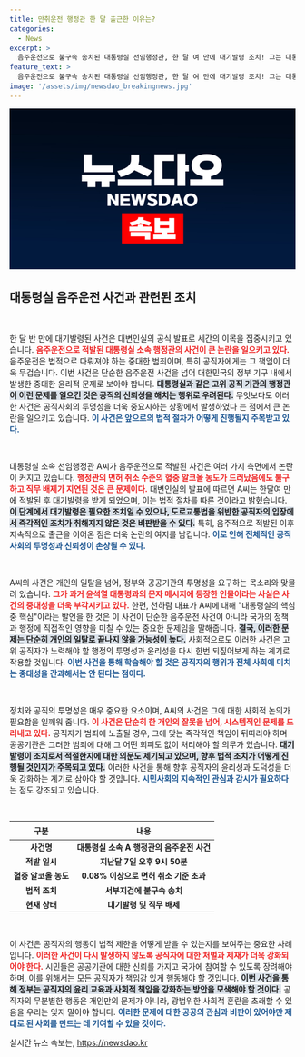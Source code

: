 ```yaml
---
title: 만취운전 행정관 한 달 출근한 이유는?
categories:
  - News
excerpt: >
  음주운전으로 불구속 송치된 대통령실 선임행정관, 한 달 여 만에 대기발령 조치! 그는 대통령실의 ‘핵심 중 핵심’으로 알려져 있으며, 논란의 중심에 서 있다. 절차와 책임은 어떻게 진행될까? 클릭해 확인하세요!
feature_text: >
  음주운전으로 불구속 송치된 대통령실 선임행정관, 한 달 여 만에 대기발령 조치! 그는 대통령실의 ‘핵심 중 핵심’으로 알려져 있으며, 논란의 중심에 서 있다. 절차와 책임은 어떻게 진행될까? 클릭해 확인하세요!
image: '/assets/img/newsdao_breakingnews.jpg'
---
```


<p><img src="/assets/img/newsdao_breakingnews.jpg" alt="pcversion 속보" /></p>

<h2 data-ke-size="size26">대통령실 음주운전 사건과 관련된 조치</h2>

<p data-ke-size="size16">&nbsp;</p>

<p>한 달 반 만에 대기발령된 사건은 대변인실의 공식 발표로 세간의 이목을 집중시키고 있습니다. <b><span style="color: #ee2323;">음주운전으로 적발된 대통령실 소속 행정관의 사건이 큰 논란을 일으키고 있다.</span></b> 음주운전은 법적으로 다뤄져야 하는 중대한 범죄이며, 특히 공직자에게는 그 책임이 더욱 무겁습니다. 이번 사건은 단순한 음주운전 사건을 넘어 대한민국의 정부 기구 내에서 발생한 중대한 윤리적 문제로 보아야 합니다. <b><span style="background-color: #21538527;">대통령실과 같은 고위 공직 기관의 행정관이 이런 문제를 일으킨 것은 공직의 신뢰성을 해치는 행위로 우려된다.</span></b> 무엇보다도 이러한 사건은 공직사회의 투명성을 더욱 중요시하는 상황에서 발생하였다 는 점에서 큰 논란을 일으키고 있습니다. <b><span style="color: #1a5490;">이 사건은 앞으로의 법적 절차가 어떻게 진행될지 주목받고 있다.</span></b></p>

<p data-ke-size="size16">&nbsp;</p>

<p>대통령실 소속 선임행정관 A씨가 음주운전으로 적발된 사건은 여러 가지 측면에서 논란이 커지고 있습니다. <b><span style="color: #ee2323;">행정관의 면허 취소 수준의 혈중 알코올 농도가 드러났음에도 불구하고 직무 배제가 지연된 것은 큰 문제이다.</span></b> 대변인실의 발표에 따르면 A씨는 한달여 만에 적발된 후 대기발령을 받게 되었으며, 이는 법적 절차를 따른 것이라고 밝혔습니다. <b><span style="background-color: #21538527;">이 단계에서 대기발령은 필요한 조치일 수 있으나, 도로교통법을 위반한 공직자의 입장에서 즉각적인 조치가 취해지지 않은 것은 비판받을 수 있다.</span></b> 특히, 음주적으로 적발된 이후 지속적으로 출근을 이어온 점은 더욱 논란의 여지를 남깁니다. <b><span style="color: #1a5490;">이로 인해 전체적인 공직사회의 투명성과 신뢰성이 손상될 수 있다.</span></b></p>

<p data-ke-size="size16">&nbsp;</p>

<p>A씨의 사건은 개인의 일탈을 넘어, 정부와 공공기관의 투명성을 요구하는 목소리와 맞물려 있습니다. <b><span style="color: #ee2323;">그가 과거 윤석열 대통령과의 문자 메시지에 등장한 인물이라는 사실은 사건의 중대성을 더욱 부각시키고 있다.</span></b> 한편, 천하람 대표가 A씨에 대해 "대통령실의 핵심 중 핵심"이라는 발언을 한 것은 이 사건이 단순한 음주운전 사건이 아니라 국가의 정책과 행정에 직접적인 영향을 미칠 수 있는 중요한 문제임을 말해줍니다. <b><span style="background-color: #21538527;">결국, 이러한 문제는 단순히 개인의 일탈로 끝나지 않을 가능성이 높다.</span></b> 사회적으로도 이러한 사건은 고위 공직자가 노력해야 할 행정의 투명성과 윤리성을 다시 한번 되짚어보게 하는 계기로 작용할 것입니다. <b><span style="color: #1a5490;">이번 사건을 통해 학습해야 할 것은 공직자의 행위가 전체 사회에 미치는 중대성을 간과해서는 안 된다는 점이다.</span></b></p>

<p data-ke-size="size16">&nbsp;</p>

<p>정치와 공직의 투명성은 매우 중요한 요소이며, A씨의 사건은 그에 대한 사회적 논의가 필요함을 일깨워 줍니다. <b><span style="color: #ee2323;">이 사건은 단순히 한 개인의 잘못을 넘어, 시스템적인 문제를 드러내고 있다.</span></b> 공직자가 범죄에 노출될 경우, 그에 맞는 즉각적인 책임이 뒤따라야 하며 공공기관은 그러한 범죄에 대해 그 어떤 회피도 없이 처리해야 할 의무가 있습니다. <b><span style="background-color: #21538527;">대기발령이 조치로서 적절한지에 대한 의문도 제기되고 있으며, 향후 법적 조치가 어떻게 진행될 것인지가 주목되고 있다.</span></b> 이러한 사건을 통해 향후 공직자의 윤리성과 도덕성을 더욱 강화하는 계기로 삼아야 할 것입니다. <b><span style="color: #1a5490;">시민사회의 지속적인 관심과 감시가 필요하다</span></b>는 점도 강조되고 있습니다.</p>

<p data-ke-size="size16">&nbsp;</p>

<table style="width: 100%; border-collapse: collapse;">
    <thead>
        <tr>
            <th style="text-align: center; height: 25px;"><b>구분</b></th>
            <th style="text-align: center; height: 25px;"><b>내용</b></th>
        </tr>
    </thead>
    <tbody>
        <tr>
            <td style="text-align: center; height: 17px;"><b>사건명</b></td>
            <td style="text-align: center; height: 17px;"><b>대통령실 소속 A 행정관의 음주운전 사건</b></td>
        </tr>
        <tr>
            <td style="text-align: center; height: 17px;"><b>적발 일시</b></td>
            <td style="text-align: center; height: 17px;"><b>지난달 7일 오후 9시 50분</b></td>
        </tr>
        <tr>
            <td style="text-align: center; height: 17px;"><b>혈중 알코올 농도</b></td>
            <td style="text-align: center; height: 17px;"><b>0.08% 이상으로 면허 취소 기준 초과</b></td>
        </tr>
        <tr>
            <td style="text-align: center; height: 17px;"><b>법적 조치</b></td>
            <td style="text-align: center; height: 17px;"><b>서부지검에 불구속 송치</b></td>
        </tr>
        <tr>
            <td style="text-align: center; height: 17px;"><b>현재 상태</b></td>
            <td style="text-align: center; height: 17px;"><b>대기발령 및 직무 배제</b></td>
        </tr>
    </tbody>
</table>

<p data-ke-size="size16">&nbsp;</p>

<p>이 사건은 공직자의 행동이 법적 제한을 어떻게 받을 수 있는지를 보여주는 중요한 사례입니다. <b><span style="color: #ee2323;">이러한 사건이 다시 발생하지 않도록 공직자에 대한 처벌과 제재가 더욱 강화되어야 한다.</span></b> 시민들은 공공기관에 대한 신뢰를 가지고 국가에 참여할 수 있도록 장려해야 하며, 이를 위해서는 모든 공직자가 책임감 있게 행동해야 할 것입니다. <b><span style="background-color: #21538527;">이번 사건을 통해 정부는 공직자의 윤리 교육과 사회적 책임을 강화하는 방안을 모색해야 할 것이다.</span></b> 공직자의 무분별한 행동은 개인만의 문제가 아니라, 광범위한 사회적 혼란을 초래할 수 있음을 우리는 잊지 말아야 합니다. <b><span style="color: #1a5490;">이러한 문제에 대한 공공의 관심과 비판이 있어야만 제대로 된 사회를 만드는 데 기여할 수 있을 것이다.</span></b></p>
실시간 뉴스 속보는, <a href="https://newsdao.kr" rel="dofollow">https://newsdao.kr</a>



